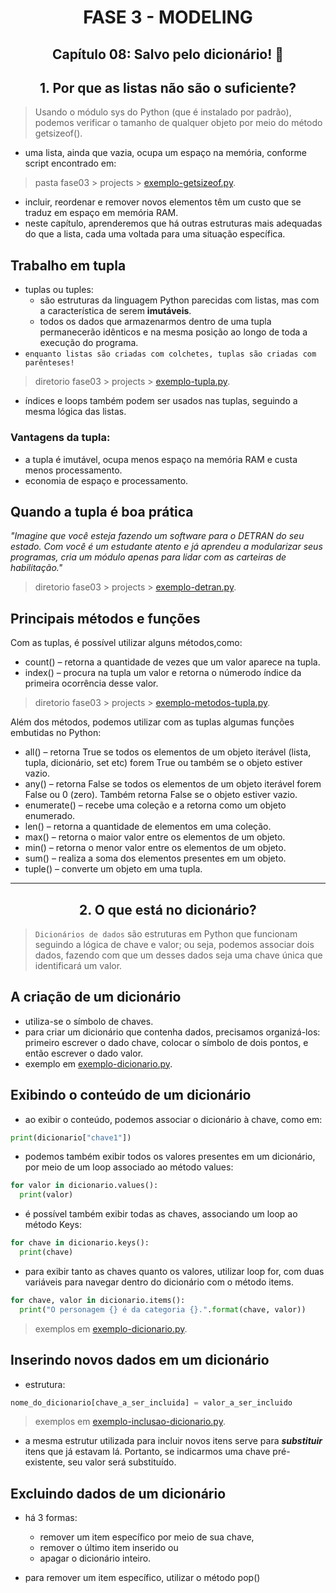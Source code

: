 <div id="fase03" align="center">
<h1>FASE 3 - MODELING</h1>
<h2>Capítulo 08: Salvo pelo dicionário! 📙</h2>
</div>

<div align="center">
<h2>1. Por que as listas não são o suficiente?</h2>
</div>

> Usando o módulo sys do Python (que é instalado por padrão), podemos verificar o tamanho de qualquer objeto por meio do método getsizeof().

- uma lista, ainda que vazia, ocupa um espaço na memória, conforme script encontrado em:

> pasta fase03 > projects > [exemplo-getsizeof.py](./scripts/exemplo-getsizeof.py).

- incluir, reordenar e remover novos elementos têm um custo que se traduz em espaço em memória RAM.
- neste capítulo, aprenderemos que há outras estruturas mais adequadas do que a lista, cada uma voltada para uma situação específica.

## Trabalho em tupla

- tuplas ou tuples:
  - são estruturas da linguagem Python parecidas com listas, mas com a característica de serem **imutáveis**. 
  - todos os dados que armazenarmos dentro de uma tupla permanecerão idênticos e na mesma posição ao longo de toda a execução do programa.
- `enquanto listas são criadas com colchetes, tuplas são criadas com parênteses!`

> diretorio fase03 > projects > [exemplo-tupla.py](./scripts/exemplo-tupla.py).

- índices e loops também podem ser usados nas tuplas, seguindo a mesma lógica das listas.

### Vantagens da tupla:
- a tupla é imutável, ocupa menos espaço na memória RAM e custa menos processamento.
- economia de espaço e processamento.

## Quando a tupla é boa prática

<em>"Imagine que você esteja fazendo um software para o DETRAN do seu estado. Com você é um estudante atento e já aprendeu a modularizar seus programas, cria um módulo apenas para lidar com as carteiras de habilitação."</em>

> diretorio fase03 > projects > [exemplo-detran.py](./scripts/exemplo-detran.py).

## Principais métodos e funções

Com as tuplas, é possível utilizar alguns métodos,como:
- count() – retorna a quantidade de vezes que um valor aparece na tupla.
- index() – procura na tupla um valor e retorna o númerodo índice da primeira ocorrência desse valor.

> diretorio fase03 > projects > [exemplo-metodos-tupla.py](./scripts/exemplo-metodos-tupla.py).

Além dos métodos, podemos utilizar com as tuplas algumas funções embutidas no Python:
- all() – retorna True se todos os elementos de um objeto iterável (lista, tupla, dicionário, set etc) forem True ou também se o objeto estiver vazio.
- any() – retorna False se todos os elementos de um objeto iterável forem False ou 0 (zero). Também retorna False se o objeto estiver vazio.
- enumerate() – recebe uma coleção e a retorna como um objeto enumerado.
- len() – retorna a quantidade de elementos em uma coleção.
- max() – retorna o maior valor entre os elementos de um objeto.
- min() – retorna o menor valor entre os elementos de um objeto.
- sum() – realiza a soma dos elementos presentes em um objeto.
- tuple() – converte um objeto em uma tupla.

---

<div align="center">
<h2>2. O que está no dicionário?</h2>
</div>

> `Dicionários de dados` são estruturas em Python que funcionam seguindo a lógica de chave e valor; ou seja, podemos associar dois dados, fazendo com que um desses dados seja uma chave única que identificará um valor.

## A criação de um dicionário

- utiliza-se o símbolo de chaves.
- para criar um dicionário que contenha dados, precisamos organizá-los: primeiro escrever o dado chave, colocar o símbolo de dois pontos, e então escrever o dado valor.
- exemplo em [exemplo-dicionario.py](./scripts/exemplo-dicionario.py).

## Exibindo o conteúdo de um dicionário

- ao exibir o conteúdo, podemos associar o dicionário à chave, como em:

~~~python
print(dicionario["chave1"])
~~~

- podemos também exibir todos os valores presentes em um dicionário, por meio de um loop associado ao método values:

~~~python
for valor in dicionario.values():
  print(valor)
~~~

- é possível também exibir todas as chaves, associando um loop ao método Keys:

~~~python
for chave in dicionario.keys():
  print(chave)
~~~

- para exibir tanto as chaves quanto os valores, utilizar loop for, com duas variáveis para navegar dentro do dicionário com o método items.

~~~python
for chave, valor in dicionario.items():
  print("O personagem {} é da categoria {}.".format(chave, valor))
~~~

> exemplos em [exemplo-dicionario.py](./scripts/exemplo-dicionario.py).

## Inserindo novos dados em um dicionário

- estrutura:

~~~python
nome_do_dicionario[chave_a_ser_incluida] = valor_a_ser_incluido
~~~

> exemplos em [exemplo-inclusao-dicionario.py](./scripts/exemplo-inclusao-dicionario.py).

- a mesma estrutur utilizada para incluir novos itens serve para ***substituir*** itens que já estavam lá. Portanto, se indicarmos uma chave pré-existente, seu valor será substituído.

## Excluindo dados de um dicionário

- há 3 formas: 
  - remover um item específico por meio de sua chave,
  - remover o último item inserido ou 
  - apagar o dicionário inteiro.

- para remover um item específico, utilizar o método pop()